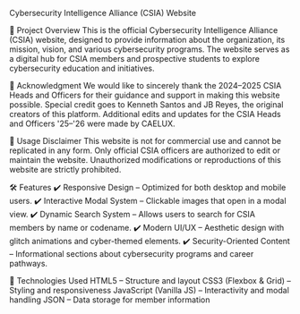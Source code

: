 Cybersecurity Intelligence Alliance (CSIA) Website

📌 Project Overview 
    This is the official Cybersecurity Intelligence Alliance (CSIA) website, designed to provide information about the organization, its mission, vision, and various cybersecurity programs. The website serves as a digital hub for CSIA members and prospective students to explore cybersecurity education and initiatives.

📢 Acknowledgment 
    We would like to sincerely thank the 2024–2025 CSIA Heads and Officers for their guidance and support in making this website possible. Special credit goes to Kenneth Santos and JB Reyes, the original creators of this platform. Additional edits and updates for the CSIA Heads and Officers '25–'26 were made by CAELUX.

🚫 Usage Disclaimer 
    This website is not for commercial use and cannot be replicated in any form. Only official CSIA officers are authorized to edit or maintain the website. Unauthorized modifications or reproductions of this website are strictly prohibited.

🛠 Features 
    ✔ Responsive Design – Optimized for both desktop and mobile users. 
    ✔ Interactive Modal System – Clickable images that open in a modal view. 
    ✔ Dynamic Search System – Allows users to search for CSIA members by name or codename. 
    ✔ Modern UI/UX – Aesthetic design with glitch animations and cyber-themed elements. 
    ✔ Security-Oriented Content – Informational sections about cybersecurity programs and career pathways.

🔧 Technologies Used 
    HTML5 – Structure and layout 
    CSS3 (Flexbox & Grid) – Styling and responsiveness 
    JavaScript (Vanilla JS) – Interactivity and modal handling 
    JSON – Data storage for member information
